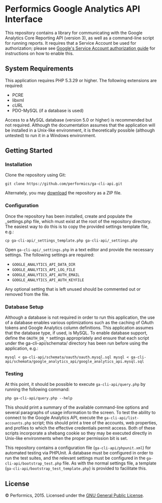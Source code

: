 # Performics Google Analytics API Interface

This repository contains a library for communicating with the Google Analytics Core Reporting API (version 3), as well as a command-line script for running reports. It requires that a Service Account be used for authorization; please see [Google's Service Account authorization guide](https://developers.google.com/identity/protocols/OAuth2ServiceAccount) for instructions on how to enable this.

## System Requirements

This application requires PHP 5.3.29 or higher. The following extensions are required:

* PCRE
* libxml
* cURL
* PDO-MySQL (if a database is used)

Access to a MySQL database (version 5.0 or higher) is recommended but not required. Although the documentation assumes that the application will be installed in a Unix-like environment, it is theoretically possible (although untested) to run it in a Windows environment.

## Getting Started
### Installation

Clone the repository using Git:

`git clone https://github.com/performics/ga-cli-api.git`

Alternately, you may [download](https://github.com/performics/ga-cli-api/archive/master.zip) the repository as a ZIP file.

### Configuration

Once the repository has been installed, create and populate the _settings.php file, which must exist at the root of the repository directory. The easiest way to do this is to copy the provided settings template file, e.g.:

`cp ga-cli-api/_settings_template.php ga-cli-api/_settings.php`

Open `ga-cli-api/_settings.php` in a text editor and provide the necessary settings. The following settings are required:

* `GOOGLE_ANALYTICS_API_DATA_DIR`
* `GOOGLE_ANALYTICS_API_LOG_FILE`
* `GOOGLE_ANALYTICS_API_AUTH_EMAIL`
* `GOOGLE_ANALYTICS_API_AUTH_KEYFILE`

Any optional setting that is left unused should be commented out or removed from the file.

### Database Setup

Although a database is not required in order to run this application, the use of a database enables various optimizations such as the caching of OAuth tokens and Google Analytics column definitions. This application assumes that the database type, if used, is MySQL. To enable database support, define the `OAUTH_DB_*` settings appropriately and ensure that each script under the ga-cli-api/schemata/ directory has been run before using the application, e.g.:

`
mysql < ga-cli-api/schemata/oauth/oauth.mysql.sql
mysql < ga-cli-api/schemata/google_analytics_api/google_analytics_api.mysql.sql
`

### Testing

At this point, it should be possible to execute `ga-cli-api/query.php` by running the following command:

`php ga-cli-api/query.php --help`

This should print a summary of the available command-line options and several paragraphs of usage information to the screen. To test the ability to connect to the Google Analytics API, execute the ```ga-cli-api/list-accounts.php``` script; this should print a tree of the accounts, web properties, and profiles to which the effective credentials permit access. Both of these scripts incorporate a shebang cookie so they may be executed directly in Unix-like environments when the proper permission bit is set.

This repository contains a configuration file (`ga-cli-api/phpunit.xml`) for automated testing via PHPUnit. A database must be configured in order to run the test suites, and the relevant settings must be configured in the `ga-cli-api/bootstrap_test.php` file. As with the normal settings file, a template (`ga-cli-api/bootstrap_test_template.php`) is provided to facilitate this.

## License

© Performics, 2015. Licensed under the [GNU General Public License](https://github.com/performics/ga-cli-api/blob/master/LICENSE).